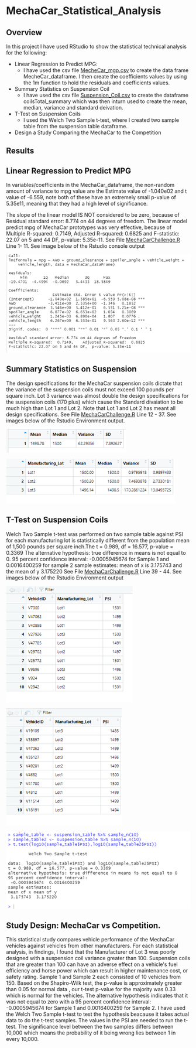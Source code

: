 # MechaCar_Statistical_Analysis
## Overview 
In this project I have used RStudio to show the statistical technical analysis for the following:
- Linear Regression to Predict MPG:
    - I have used the csv file [MecheCar_mgp.csv](https://github.com/JaredTMurray/MechaCar_Statistical_Analysis/blob/main/MechaCar_mpg.csv) to create the data frame MecheCar_dataframe. I then create the coefficients values by using the 1m function to hold the residuals and coefficients values. 
- Summary Statistics on Suspension Coil
    - I have used the csv file [Suspension_Coil.csv](https://github.com/JaredTMurray/MechaCar_Statistical_Analysis/blob/main/Suspension_Coil.csv) to create the dataframe coilsTotal_summary which was then inturn used to create the mean, median, variance and standard deivation.
- T-Test on Suspension Coils
    - I used the Welch Two Sample t-test, where I created two sample table from the suspension table dataframe.
- Design a Study Comparing the MechaCar to the Competition

## Results
## Linear Regression to Predict MPG
In variables/coefficients in the MechaCar_dataframe, the non-random amount of variance to mpg value are the Estimate value of -1.040e02 and t value of -6.559, note both of these have an extremely small p-value of 5.35e11, meaning that they had a high level of significance.

The slope of the linear model IS NOT considered to be zero, because of Residual standard error: 8.774 on 44 degrees of freedom.
The linear model predict mpg of MechaCar prototypes was very effective, because of Multiple R-squared: 0.7149,	Adjusted R-squared: 0.6825  and F-statistic: 22.07 on 5 and 44 DF,  p-value: 5.35e-11. See File [MechaCarChallenge.R](https://github.com/JaredTMurray/MechaCar_Statistical_Analysis/blob/main/MechaCarChallenge.R) Line 1- 11. See image below of the Rstudio console output

![](https://github.com/JaredTMurray/MechaCar_Statistical_Analysis/blob/main/Part1.png)

## Summary Statistics on Suspension
The design specifications for the MechaCar suspension coils  dictate that the variance of the suspension coils must not exceed 100 pounds per square inch. Lot 3 variance was almost double the design specifications for the suspension coils (170 plus)  which cause the Standard divaiation to be much high than  Lot 1 and Lot 2. Note that Lot 1 and Lot 2 has meant all design specifications. See File [MechaCarChallenge.R](https://github.com/JaredTMurray/MechaCar_Statistical_Analysis/blob/main/MechaCarChallenge.R) Line 12 - 37. See images below of the Rstudio Environment output.

![](https://github.com/JaredTMurray/MechaCar_Statistical_Analysis/blob/main/Part2.png)

![](https://github.com/JaredTMurray/MechaCar_Statistical_Analysis/blob/main/Part2-2.png)

## T-Test on Suspension Coils
Welch Two Sample t-test was performed on two sample table against PSI for each manufacturing lot is statistically different from the population mean of 1,500 pounds per square inch.The t = 0.989, df = 16.577, p-value = 0.3369
The alternative hypothesis: true difference in means is not equal to 0. 
95 percent confidence interval: -0.0005945674 for Sample 1 and  0.0016400259 for sample 2
sample estimates: mean of x is 3.175743 and the mean of y 3.175220 
See File [MechaCarChallenge.R](https://github.com/JaredTMurray/MechaCar_Statistical_Analysis/blob/main/MechaCarChallenge.R) Line 39 - 44. See images below of the Rstudio Environment output

![Sample 1](https://github.com/JaredTMurray/MechaCar_Statistical_Analysis/blob/main/Sample-table.png)

![Sample 2](https://github.com/JaredTMurray/MechaCar_Statistical_Analysis/blob/main/Sampleaa-table2.png)

![T-Test Output](https://github.com/JaredTMurray/MechaCar_Statistical_Analysis/blob/main/Part3.png)

## Study Design: MechaCar vs Competition.
This statistical study compares vehicle performance of the MechaCar vehicles against vehicles from other manufacturers. For each statistical analysis, in findings, I found that the Manufacturer of Lot 3 was poorly designed with a suspension coil variance greater than 100. Suspension coils that are greater than 100 can have an adverse effect on a vehicle's fuel efficiency and horse power which can result in higher maintenance cost, or safety rating.
Sample 1 and Sample 2 each consisted of 10 vehicles from 150. Based on the Shapiro-Wilk test, the p-value is approximately greater than 0.05 for normal data , our t-test p-value for the majority was 0.33 which is normal for the vehicles. The alternative hypothesis indicates that it was not equal to zero with a 95 percent confidence interval: -0.0005945674 for Sample 1 and  0.0016400259 for Sample 2. I have used the Welch Two Sample t-test to test the hypothesis beacause it takes actual data to do the t-test samples. The values in the PSI are needed to run the t-test. The significance level between the two samples differs between 10,000 which means the probability of it being wrong lies between 1 in every 10,000. 
